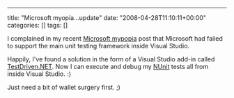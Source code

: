 ---
title: "Microsoft myopia...update"
date: "2008-04-28T11:10:11+00:00"
categories: []
tags: []

I complained in my recent <a href="http://techteapot.com/microsoft-myopia/">Microsoft mypopia</a> post that Microsoft had failed to support the main unit testing framework inside Visual Studio.

Happily, I've found a solution in the form of a Visual Studio add-in called <a href="http://testdriven.net/">TestDriven.NET</a>. Now I can execute and debug my <a href="http://www.nunit.org/">NUnit</a> tests all from inside Visual Studio. :)

Just need a bit of wallet surgery first. ;)
